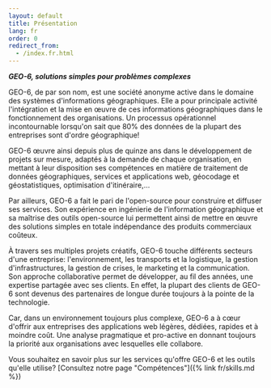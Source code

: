 ```yaml
---
layout: default
title: Présentation
lang: fr
order: 0
redirect_from:
  - /index.fr.html
---
```

**_GEO-6, solutions simples pour problèmes complexes_**

GEO-6, de par son nom, est une société anonyme active dans le domaine des systèmes d'informations géographiques. Elle a pour principale activité l'intégration et la mise en œuvre de ces informations géographiques dans le fonctionnement des organisations. Un processus opérationnel incontournable lorsqu'on sait que 80% des données de la plupart des entreprises sont d'ordre géographique!

GEO-6 œuvre ainsi depuis plus de quinze ans dans le développement de projets sur mesure, adaptés à la demande de chaque organisation, en mettant à leur disposition ses compétences en matière de traitement de données géographiques, services et applications web, géocodage et géostatistiques, optimisation d'itinéraire,…

Par ailleurs, GEO-6 a fait le pari de l'open-source pour construire et diffuser ses services. Son expérience en ingénierie de l'information géographique et sa maîtrise des outils open-source lui permettent ainsi de mettre en œuvre des solutions simples en totale indépendance des produits commerciaux coûteux.

À travers ses multiples projets créatifs, GEO-6 touche différents secteurs d'une entreprise: l'environnement, les transports et la logistique, la gestion d'infrastructures, la gestion de crises, le marketing et la communication. Son approche collaborative permet de développer, au fil des années, une expertise partagée avec ses clients. En effet, la plupart des clients de GEO-6 sont devenus des partenaires de longue durée toujours à la pointe de la technologie.

Car, dans un environnement toujours plus complexe, GEO-6 a à cœur d'offrir aux entreprises des applications web légères, dédiées, rapides et à moindre coût. Une analyse pragmatique et pro-active en donnant toujours la priorité aux organisations avec lesquelles elle collabore.

Vous souhaitez en savoir plus sur les services qu'offre GEO-6 et les outils qu'elle utilise? [Consultez notre page "Compétences"]({% link fr/skills.md %})
